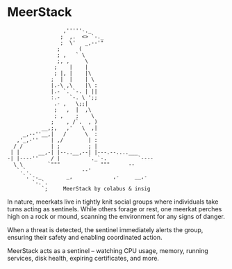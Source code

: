 # MeerStack
                      ,'''''-._
                     ;  ,.  <> `-._ 
                     ;  \'   _,--'"
                    ;      (
                    ; ,   ` \
                    ;, ,     \
                   ;    |    |
                   ; |, |    |\
                  ;  |  |    | \
                  |.-\ ,\    |\ :
                  |.- `. `-. | ||
                  :.-   `-. \ ';;
                   .- ,   \;;|
                   ;   ,  |  ,\
                   ; ,    ;    \
                  ;    , /`.  , )
               __,;,   ,'   \  ,|
         _,--''__,|   /      \  :
       ,'_,-''    | ,/        | :
      / /         | ;         ; |
     | |      __,-| |--..__,--| |---.--....___
    -| |----''    / |         `._`-.          `----
      \ \        `"""             """      --
       `.`.                 --'
         `.`-._        _,             ,-     __,-
            `-.`.
               `;     MeerStack by colabus & insig


In nature, meerkats live in tightly knit social groups where individuals take
turns acting as sentinels. While others forage or rest, one meerkat perches
high on a rock or mound, scanning the environment for any signs of danger.

When a threat is detected, the sentinel immediately alerts the group,
ensuring their safety and enabling coordinated action.

MeerStack acts as a sentinel – watching CPU usage, memory, running services,
disk health, expiring certificates, and more.